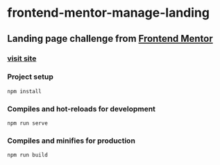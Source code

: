 # frontend-mentor-manage-landing

## Landing page challenge from [Frontend Mentor](https://www.frontendmentor.io/challenges/manage-landing-page-SLXqC6P5)

### [visit site](https://silly-thompson-de1c32.netlify.app/)

### Project setup

```
npm install
```

### Compiles and hot-reloads for development

```
npm run serve
```

### Compiles and minifies for production

```
npm run build
```
